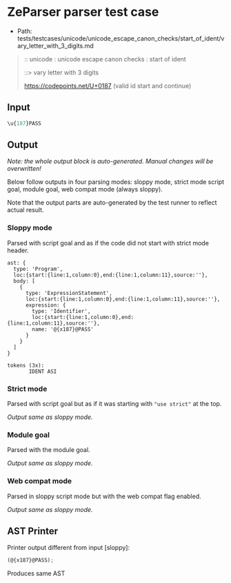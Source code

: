 # ZeParser parser test case

- Path: tests/testcases/unicode/unicode_escape_canon_checks/start_of_ident/vary_letter_with_3_digits.md

> :: unicode : unicode escape canon checks : start of ident
>
> ::> vary letter with 3 digits
>
> https://codepoints.net/U+0187 (valid id start and continue)

## Input

`````js
\u{187}PASS
`````

## Output

_Note: the whole output block is auto-generated. Manual changes will be overwritten!_

Below follow outputs in four parsing modes: sloppy mode, strict mode script goal, module goal, web compat mode (always sloppy).

Note that the output parts are auto-generated by the test runner to reflect actual result.

### Sloppy mode

Parsed with script goal and as if the code did not start with strict mode header.

`````
ast: {
  type: 'Program',
  loc:{start:{line:1,column:0},end:{line:1,column:11},source:''},
  body: [
    {
      type: 'ExpressionStatement',
      loc:{start:{line:1,column:0},end:{line:1,column:11},source:''},
      expression: {
        type: 'Identifier',
        loc:{start:{line:1,column:0},end:{line:1,column:11},source:''},
        name: '@{x187}@PASS'
      }
    }
  ]
}

tokens (3x):
       IDENT ASI
`````

### Strict mode

Parsed with script goal but as if it was starting with `"use strict"` at the top.

_Output same as sloppy mode._

### Module goal

Parsed with the module goal.

_Output same as sloppy mode._

### Web compat mode

Parsed in sloppy script mode but with the web compat flag enabled.

_Output same as sloppy mode._

## AST Printer

Printer output different from input [sloppy]:

````js
(@{x187}@PASS);
````

Produces same AST
